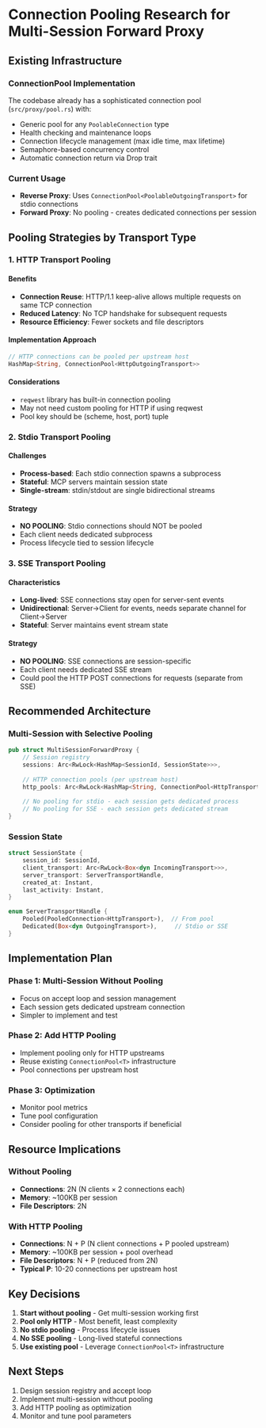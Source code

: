 # Connection Pooling Research for Multi-Session Forward Proxy

## Existing Infrastructure

### ConnectionPool<T> Implementation
The codebase already has a sophisticated connection pool (`src/proxy/pool.rs`) with:
- Generic pool for any `PoolableConnection` type
- Health checking and maintenance loops
- Connection lifecycle management (max idle time, max lifetime)
- Semaphore-based concurrency control
- Automatic connection return via Drop trait

### Current Usage
- **Reverse Proxy**: Uses `ConnectionPool<PoolableOutgoingTransport>` for stdio connections
- **Forward Proxy**: No pooling - creates dedicated connections per session

## Pooling Strategies by Transport Type

### 1. HTTP Transport Pooling

#### Benefits
- **Connection Reuse**: HTTP/1.1 keep-alive allows multiple requests on same TCP connection
- **Reduced Latency**: No TCP handshake for subsequent requests
- **Resource Efficiency**: Fewer sockets and file descriptors

#### Implementation Approach
```rust
// HTTP connections can be pooled per upstream host
HashMap<String, ConnectionPool<HttpOutgoingTransport>>
```

#### Considerations
- `reqwest` library has built-in connection pooling
- May not need custom pooling for HTTP if using reqwest
- Pool key should be (scheme, host, port) tuple

### 2. Stdio Transport Pooling

#### Challenges
- **Process-based**: Each stdio connection spawns a subprocess
- **Stateful**: MCP servers maintain session state
- **Single-stream**: stdin/stdout are single bidirectional streams

#### Strategy
- **NO POOLING**: Stdio connections should NOT be pooled
- Each client needs dedicated subprocess
- Process lifecycle tied to session lifecycle

### 3. SSE Transport Pooling

#### Characteristics
- **Long-lived**: SSE connections stay open for server-sent events
- **Unidirectional**: Server→Client for events, needs separate channel for Client→Server
- **Stateful**: Server maintains event stream state

#### Strategy
- **NO POOLING**: SSE connections are session-specific
- Each client needs dedicated SSE stream
- Could pool the HTTP POST connections for requests (separate from SSE)

## Recommended Architecture

### Multi-Session with Selective Pooling

```rust
pub struct MultiSessionForwardProxy {
    // Session registry
    sessions: Arc<RwLock<HashMap<SessionId, SessionState>>>,
    
    // HTTP connection pools (per upstream host)
    http_pools: Arc<RwLock<HashMap<String, ConnectionPool<HttpTransport>>>>,
    
    // No pooling for stdio - each session gets dedicated process
    // No pooling for SSE - each session gets dedicated stream
}
```

### Session State
```rust
struct SessionState {
    session_id: SessionId,
    client_transport: Arc<RwLock<Box<dyn IncomingTransport>>>,
    server_transport: ServerTransportHandle,
    created_at: Instant,
    last_activity: Instant,
}

enum ServerTransportHandle {
    Pooled(PooledConnection<HttpTransport>),  // From pool
    Dedicated(Box<dyn OutgoingTransport>),     // Stdio or SSE
}
```

## Implementation Plan

### Phase 1: Multi-Session Without Pooling
- Focus on accept loop and session management
- Each session gets dedicated upstream connection
- Simpler to implement and test

### Phase 2: Add HTTP Pooling
- Implement pooling only for HTTP upstreams
- Reuse existing `ConnectionPool<T>` infrastructure
- Pool connections per upstream host

### Phase 3: Optimization
- Monitor pool metrics
- Tune pool configuration
- Consider pooling for other transports if beneficial

## Resource Implications

### Without Pooling
- **Connections**: 2N (N clients × 2 connections each)
- **Memory**: ~100KB per session
- **File Descriptors**: 2N

### With HTTP Pooling
- **Connections**: N + P (N client connections + P pooled upstream)
- **Memory**: ~100KB per session + pool overhead
- **File Descriptors**: N + P (reduced from 2N)
- **Typical P**: 10-20 connections per upstream host

## Key Decisions

1. **Start without pooling** - Get multi-session working first
2. **Pool only HTTP** - Most benefit, least complexity
3. **No stdio pooling** - Process lifecycle issues
4. **No SSE pooling** - Long-lived stateful connections
5. **Use existing pool** - Leverage `ConnectionPool<T>` infrastructure

## Next Steps
1. Design session registry and accept loop
2. Implement multi-session without pooling
3. Add HTTP pooling as optimization
4. Monitor and tune pool parameters